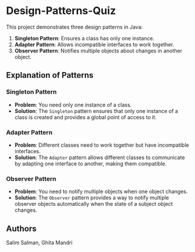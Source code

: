 # Design-Patterns-Quiz

This project demonstrates three design patterns in Java:

1. **Singleton Pattern**: Ensures a class has only one instance.
2. **Adapter Pattern**: Allows incompatible interfaces to work together.
3. **Observer Pattern**: Notifies multiple objects about changes in another object.

## Explanation of Patterns

### Singleton Pattern
- **Problem**: You need only one instance of a class.
- **Solution**: The `Singleton` pattern ensures that only one instance of a class is created and provides a global point of access to it.

### Adapter Pattern
- **Problem**: Different classes need to work together but have incompatible interfaces.
- **Solution**: The `Adapter` pattern allows different classes to communicate by adapting one interface to another, making them compatible.

### Observer Pattern
- **Problem**: You need to notify multiple objects when one object changes.
- **Solution**: The `Observer` pattern provides a way to notify multiple observer objects automatically when the state of a subject object changes.

## Authors
Salim Salman, Ghita Mandri
